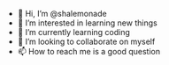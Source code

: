 - 👋 Hi, I’m @shalemonade
- 👀 I’m interested in learning new things
- 🌱 I’m currently learning coding
- 💞️ I’m looking to collaborate on myself
- 📫 How to reach me is a good question

<!---
shalemonade/shalemonade is a ✨ special ✨ repository because its `README.md` (this file) appears on your GitHub profile.
You can click the Preview link to take a look at your changes.
--->
